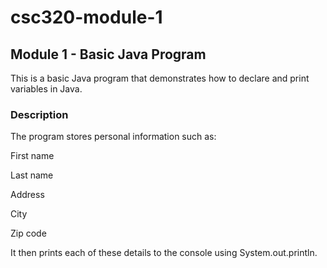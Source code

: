 # csc320-module-1

## Module 1 - Basic Java Program
This is a basic Java program that demonstrates how to declare and print variables in Java.

### Description
The program stores personal information such as:

First name

Last name

Address

City

Zip code

It then prints each of these details to the console using System.out.println.
